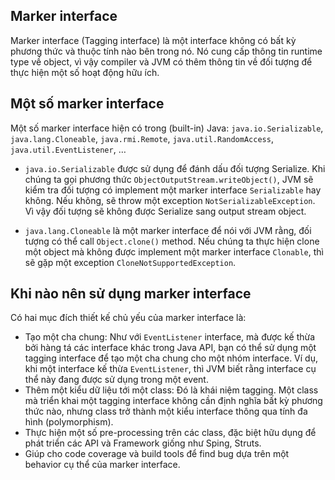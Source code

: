 ## Marker interface
Marker interface (Tagging interface) là một interface không có bất kỳ phương thức và thuộc tính nào bên trong nó. Nó cung cấp thông tin runtime type về object, vì vậy compiler và JVM có thêm thông tin về đối tượng để thực hiện một số hoạt động hữu ích.  

## Một số marker interface  
Một số marker interface hiện có trong (built-in) Java: `java.io.Serializable`, `java.lang.Cloneable`, `java.rmi.Remote`, `java.util.RandomAccess`, `java.util.EventListener`, …  

- `java.io.Serializable` được sử dụng để đánh dấu đối tượng Serialize. Khi chúng ta gọi phương thức `ObjectOutputStream.writeObject()`, JVM sẽ kiểm tra đối tượng có implement một marker interface `Serializable` hay không. Nếu không, sẽ throw một exception `NotSerializableException`. Vì vậy đối tượng sẽ không được Serialize sang output stream object.

- `java.lang.Cloneable` là một marker interface để nói với JVM rằng, đối tượng có thể call `Object.clone()` method. Nếu chúng ta thực hiện clone một object mà không được implement một marker interface `Clonable`, thì sẽ gặp một exception `CloneNotSupportedException`.  

## Khi nào nên sử dụng marker interface  
Có hai mục đích thiết kế chủ yếu của marker interface là:  
- Tạo một cha chung: Như với `EventListener` interface, mà được kế thừa bởi hàng tá các interface khác trong Java API, bạn có thể sử dụng một tagging interface để tạo một cha chung cho một nhóm interface. Ví dụ, khi một interface kế thừa `EventListener`, thì JVM biết rằng interface cụ thể này đang được sử dụng trong một event.
- Thêm một kiểu dữ liệu tới một class: Đó là khái niệm tagging. Một class mà triển khai một tagging interface không cần định nghĩa bất kỳ phương thức nào, nhưng class trở thành một kiểu interface thông qua tính đa hình (polymorphism).
- Thực hiện một số pre-processing trên các class, đặc biệt hữu dụng để phát triển các API và Framework giống như Sping, Struts.
- Giúp cho code coverage và build tools để find bug dựa trên một behavior cụ thể của marker interface.